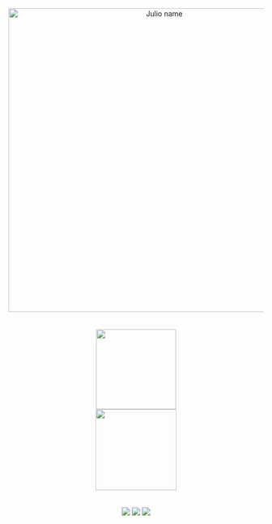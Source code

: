 <div align="center">
  <img align="center" alt="Julio name" width=600" src="https://cdn.discordapp.com/attachments/979089537756176397/991444381896806431/unknown.png">
</div>
<br>
<br>

<div align="center">
  <a href="https://github.com/ojuliocesar">
  <img height="158" src="https://github-readme-stats.vercel.app/api?username=ojuliocesar&show_icons=true&theme=dracula&include_all_commits=true&count_private=true"/>
  <br>
  <img height="160" src="https://github-readme-stats.vercel.app/api/top-langs/?username=ojuliocesar&layout=compact&langs_count=7&theme=dracula"/>
</div>

<br>
<br>

<div align="center">
<a><img src="https://img.shields.io/badge/Twitter-1DA1F2?style=for-the-badge&logo=twitter&logoColor=white" target="_blank"></a> 
  <a href = "mailto:juliocontact@gmail.com"><img src="https://img.shields.io/badge/Gmail-D14836?style=for-the-badge&logo=gmail&logoColor=white" target="_blank"></a>
  <a target="_blank"><img src="https://img.shields.io/badge/-LinkedIn-%230077B5?style=for-the-badge&logo=linkedin&logoColor=white" target="_blank"></a> 
  </div>
